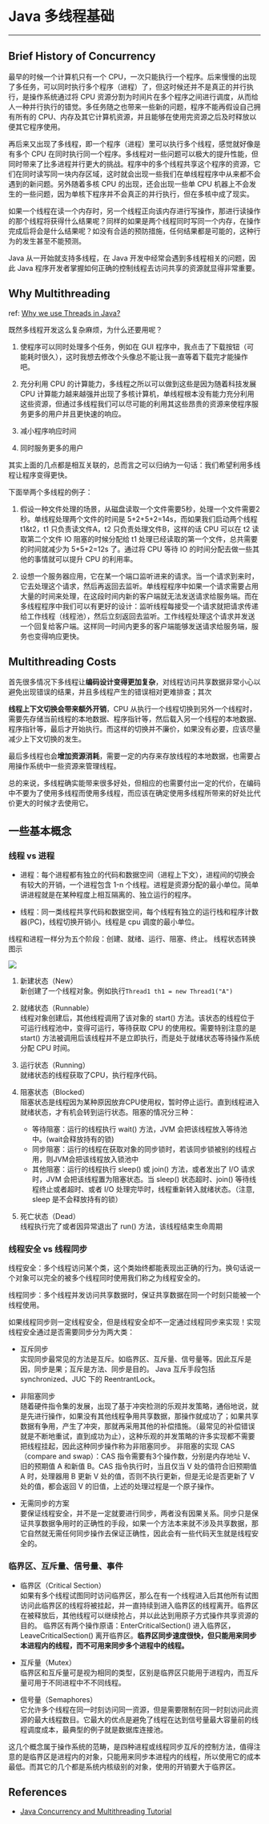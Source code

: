 # Java 多线程基础
---

## Brief History of Concurrency

最早的时候一个计算机只有一个 CPU，一次只能执行一个程序。后来慢慢的出现了多任务，可以同时执行多个程序（进程）了，但这时候还并不是真正的并行执行，是操作系统通过将 CPU 资源分割为时间片在多个程序之间进行调度，从而给人一种并行执行的错觉。多任务随之也带来一些新的问题，程序不能再假设自己拥有所有的 CPU、内存及其它计算机资源，并且能够在使用完资源之后及时释放以便其它程序使用。

再后来又出现了多线程，即一个程序（进程）里可以执行多个线程，感觉就好像是有多个 CPU 在同时执行同一个程序。多线程对一些问题可以极大的提升性能，但同时带来了比多进程并行更大的挑战。程序中的多个线程共享这个程序的资源，它们在同时读写同一块内存区域，这时就会出现一些我们在单线程程序中从来都不会遇到的新问题。另外随着多核 CPU 的出现，还会出现一些单 CPU 机器上不会发生的一些问题，因为单核下程序并不会真正的并行执行，但在多核中成了现实。

如果一个线程在读一个内存时，另一个线程正向该内存进行写操作，那进行读操作的那个线程将获得什么结果呢？同样的如果是两个线程同时写同一个内存，在操作完成后将会是什么结果呢？如没有合适的预防措施，任何结果都是可能的，这种行为的发生甚至不能预测。

Java 从一开始就支持多线程，在 Java 开发中经常会遇到多线程相关的问题，因此 Java 程序开发者掌握如何正确的控制线程去访问共享的资源就显得非常重要。



## Why Multithreading

ref: [Why we use Threads in Java?](https://javarevisited.blogspot.com/2017/03/why-we-use-threads-in-java.html)

既然多线程开发这么复杂麻烦，为什么还要用呢？

1. 使程序可以同时处理多个任务，例如在 GUI 程序中，我点击了下载按钮（可能耗时很久），这时我想去修改个头像总不能让我一直等着下载完才能操作吧。

2. 充分利用 CPU 的计算能力，多线程之所以可以做到这些是因为随着科技发展 CPU 计算能力越来越强并出现了多核计算机，单线程根本没有能力充分利用这些资源，但通过多线程我们可以尽可能的利用其这些昂贵的资源来使程序服务更多的用户并且更快速的响应。

3. 减小程序响应时间

4. 同时服务更多的用户

其实上面的几点都是相互关联的，总而言之可以归纳为一句话：我们希望利用多线程让程序变得更快。


下面举两个多线程的例子：

1. 假设一种文件处理的场景，从磁盘读取一个文件需要5秒，处理一个文件需要2秒。单线程处理两个文件的时间是 5+2+5+2=14s，而如果我们启动两个线程 t1&t2，t1 只负责读文件A，t2 只负责处理文件B，这样的话 CPU 可以在 t2 读取第二个文件 IO 阻塞的时候分配给 t1 处理已经读取的第一个文件，总共需要的时间就减少为 5+5+2=12s 了。通过将 CPU 等待 IO 的时间分配去做一些其他的事情就可以提升 CPU 的利用率。

2. 设想一个服务器应用，它在某一个端口监听进来的请求。当一个请求到来时，它去处理这个请求，然后再返回去监听。单线程程序中如果一个请求需要占用大量的时间来处理，在这段时间内新的客户端就无法发送请求给服务端。而在多线程程序中我们可以有更好的设计：监听线程每接受一个请求就把请求传递给工作线程（线程池），然后立刻返回去监听。工作线程处理这个请求并发送一个回复给客户端。这样同一时间内更多的客户端能够发送请求给服务端，服务也变得响应更快。




## Multithreading Costs

首先很多情况下多线程让**编码设计变得更加复杂**，对线程访问共享数据非常小心以避免出现错误的结果，并且多线程产生的错误相对更难排查；其次

**线程上下文切换会带来额外开销**，CPU 从执行一个线程切换到另外一个线程时，需要先存储当前线程的本地数据、程序指针等，然后载入另一个线程的本地数据、程序指针等，最后才开始执行。而这样的切换并不廉价，如果没有必要，应该尽量减少上下文切换的发生。

最后多线程也会**增加资源消耗**，需要一定的内存来存放线程的本地数据，也需要占用操作系统中一些资源来管理线程。

总的来说，多线程确实能带来很多好处，但相应的也需要付出一定的代价，在编码中不要为了使用多线程而使用多线程，而应该在确定使用多线程所带来的好处比代价更大的时候才去使用它。


## 一些基本概念

### 线程 vs 进程

- 进程：每个进程都有独立的代码和数据空间（进程上下文），进程间的切换会有较大的开销，一个进程包含 1-n 个线程。进程是资源分配的最小单位。简单讲进程就是在某种程度上相互隔离的、独立运行的程序。

- 线程：同一类线程共享代码和数据空间，每个线程有独立的运行栈和程序计数器(PC)，线程切换开销小。线程是 cpu 调度的最小单位。


线程和进程一样分为五个阶段：创建、就绪、运行、阻塞、终止。 线程状态转换图示

![](https://jverson.oss-cn-beijing.aliyuncs.com/14aec8433d9408ea91b4077b027eacbf.jpg)


1. 新建状态（New）    
新创建了一个线程对象。例如执行`Thread1 th1 = new Thread1("A")`

2. 就绪状态（Runnable）    
线程对象创建后，其他线程调用了该对象的 start() 方法。该状态的线程位于可运行线程池中，变得可运行，等待获取 CPU 的使用权。需要特别注意的是 start() 方法被调用后该线程并不是立即执行，而是处于就绪状态等待操作系统分配 CPU 时间。

3. 运行状态（Running）    
就绪状态的线程获取了CPU，执行程序代码。

4. 阻塞状态（Blocked）    
阻塞状态是线程因为某种原因放弃CPU使用权，暂时停止运行。直到线程进入就绪状态，才有机会转到运行状态。阻塞的情况分三种：
    - 等待阻塞：运行的线程执行 wait() 方法，JVM 会把该线程放入等待池中。(wait会释放持有的锁)
    - 同步阻塞：运行的线程在获取对象的同步锁时，若该同步锁被别的线程占用，则JVM会把该线程放入锁池中
    - 其他阻塞：运行的线程执行 sleep() 或 join() 方法，或者发出了 I/O 请求时，JVM 会把该线程置为阻塞状态。当 sleep() 状态超时、join() 等待线程终止或者超时、或者 I/O 处理完毕时，线程重新转入就绪状态。（注意, sleep 是不会释放持有的锁）

5. 死亡状态（Dead）    
线程执行完了或者因异常退出了 run() 方法，该线程结束生命周期

### 线程安全 vs 线程同步

线程安全：多个线程访问某个类，这个类始终都能表现出正确的行为。换句话说一个对象可以完全的被多个线程同时使用我们称之为线程安全的。

线程同步：多个线程并发访问共享数据时，保证共享数据在同一个时刻只能被一个线程使用。

如果线程同步则一定线程安全，但是线程安全却不一定通过线程同步来实现！实现线程安全通过是否需要同步分为两大类：

- 互斥同步    
实现同步最常见的方法是互斥。如临界区、互斥量、信号量等。因此互斥是因，同步是果；互斥是方法、同步是目的。
Java 互斥手段包括 synchronized、JUC 下的 ReentrantLock。

- 非阻塞同步    
随着硬件指令集的发展，出现了基于冲突检测的乐观并发策略，通俗地说，就是先进行操作，如果没有其他线程争用共享数据，那操作就成功了；如果共享数据有争用，产生了冲突，那就再采用其他的补偿措施。（最常见的补偿错误就是不断地重试，直到成功为止），这种乐观的并发策略的许多实现都不需要把线程挂起，因此这种同步操作称为非阻塞同步。 
非阻塞的实现 CAS（compare and swap）：CAS 指令需要有3个操作数，分别是内存地址 V、旧的预期值 A 和新值 B。CAS 指令执行时，当且仅当 V 处的值符合旧预期值 A 时，处理器用 B 更新 V 处的值，否则不执行更新，但是无论是否更新了 V 处的值，都会返回 V 的旧值，上述的处理过程是一个原子操作。

- 无需同步的方案    
要保证线程安全，并不是一定就要进行同步，两者没有因果关系。同步只是保证共享数据争用时的正确性的手段，如果一个方法本来就不涉及共享数据，那它自然就无需任何同步操作去保证正确性，因此会有一些代码天生就是线程安全的。

### 临界区、互斥量、信号量、事件

- 临界区（Critical Section）    
如果有多个线程试图同时访问临界区，那么在有一个线程进入后其他所有试图访问此临界区的线程将被挂起，并一直持续到进入临界区的线程离开。临界区在被释放后，其他线程可以继续抢占，并以此达到用原子方式操作共享资源的目的。 临界区有两个操作原语：EnterCriticalSection() 进入临界区，LeaveCriticalSection() 离开临界区。**临界区同步速度很快，但只能用来同步本进程内的线程，而不可用来同步多个进程中的线程。** 

- 互斥量（Mutex）     
临界区和互斥量可是视为相同的类型，区别是临界区只能用于进程内，而互斥量可用于不同进程中不不同线程。

- 信号量（Semaphores）    
它允许多个线程在同一时刻访问同一资源，但是需要限制在同一时刻访问此资源的最大线程数目。它最大的优点是避免了线程在达到信号量最大容量前的线程调度成本，最典型的例子就是数据库连接池。

这几个概念属于操作系统的范畴，是四种进程或线程同步互斥的控制方法，值得注意的是临界区是进程内的对象，只能用来同步本进程内的线程，所以使用它的成本最低。而其它的几个都是系统内核级别的对象，使用的开销要大于临界区。



## References

- [Java Concurrency and Multithreading Tutorial](http://tutorials.jenkov.com/java-concurrency/index.html)
